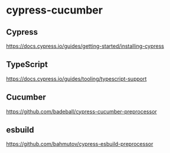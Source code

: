 # cypress-cucumber

## Cypress

https://docs.cypress.io/guides/getting-started/installing-cypress

## TypeScript

https://docs.cypress.io/guides/tooling/typescript-support

## Cucumber

https://github.com/badeball/cypress-cucumber-preprocessor

## esbuild

https://github.com/bahmutov/cypress-esbuild-preprocessor

